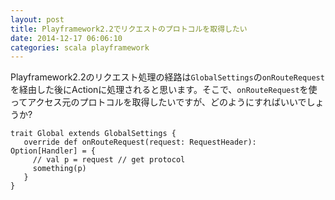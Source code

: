 ```yaml
---
layout: post
title: Playframework2.2でリクエストのプロトコルを取得したい
date: 2014-12-17 06:06:10
categories: scala playframework
---
```

<p>Playframework2.2のリクエスト処理の経路は<code>GlobalSettings</code>の<code>onRouteRequest</code>を経由した後にActionに処理されると思います。そこで、<code>onRouteRequest</code>を使ってアクセス元のプロトコルを取得したいですが、どのようにすればいいでしょうか?</p>

<pre><code>trait Global extends GlobalSettings {
   override def onRouteRequest(request: RequestHeader): Option[Handler] = {
     // val p = request // get protocol
     something(p)
   }
}
</code></pre>
